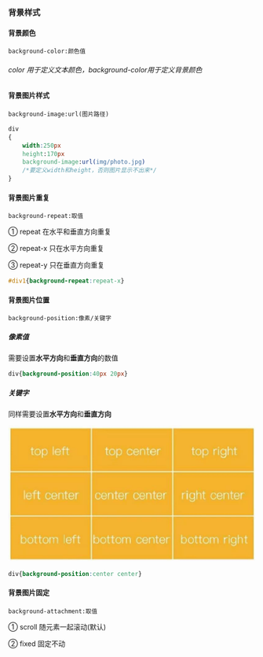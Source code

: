 ### 背景样式

#### 背景颜色

`background-color:颜色值`

###### color 用于定义文本颜色，background-color用于定义背景颜色



#### 背景图片样式

`background-image:url(图片路径)`

```css
div
{
    width:250px
    height:170px
    background-image:url(img/photo.jpg)
    /*要定义width和height，否则图片显示不出来*/
}
```



#### 背景图片重复

`background-repeat:取值`

① repeat 在水平和垂直方向重复

② repeat-x 只在水平方向重复

③ repeat-y 只在垂直方向重复

```css
#div1{background-repeat:repeat-x}
```



#### 背景图片位置

`background-position:像素/关键字`

##### 像素值

需要设置**水平方向**和**垂直方向**的数值

```css
div{background-position:40px 20px}
```

##### 关键字

同样需要设置**水平方向**和**垂直方向**

![](..\photo\position.jpg)

```css
div{background-position:center center}
```



#### 背景图片固定

`background-attachment:取值`

① scroll 随元素一起滚动(默认)

② fixed 固定不动
